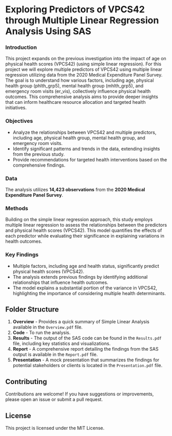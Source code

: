 # Exploring Predictors of VPCS42 through Multiple Linear Regression Analysis Using SAS

### Introduction
This project expands on the previous investigation into the impact of age on physical health scores (VPCS42) (using simple linear regression). For this project we will explore multiple predictors of VPCS42 using multiple linear regression utilizing data from the 2020 Medical Expenditure Panel Survey. The goal is to understand how various factors, including age, physical health group (phlth_grp5), mental health group (mhlth_grp5), and emergency room visits (er_vis), collectively influence physical health outcomes. This comprehensive analysis aims to provide deeper insights that can inform healthcare resource allocation and targeted health initiatives.

### Objectives
- Analyze the relationships between VPCS42 and multiple predictors, including age, physical health group, mental health group, and emergency room visits.
- Identify significant patterns and trends in the data, extending insights from the previous study.
- Provide recommendations for targeted health interventions based on the comprehensive findings.

### Data
The analysis utilizes **14,423 observations** from the **2020 Medical Expenditure Panel Survey**.

### Methods
Building on the simple linear regression approach, this study employs multiple linear regression to assess the relationships between the predictors and physical health scores (VPCS42). This model quantifies the effects of each predictor while evaluating their significance in explaining variations in health outcomes.

### Key Findings
- Multiple factors, including age and health status, significantly predict physical health scores (VPCS42).
- The analysis extends previous findings by identifying additional relationships that influence health outcomes.
- The model explains a substantial portion of the variance in VPCS42, highlighting the importance of considering multiple health determinants.

## Folder Structure
1. **Overview** - Provides a quick summary of Simple Linear Analysis available in the `Overview.pdf` file.
2. **Code** - To run the analysis.
3. **Results** - The output of the SAS code can be found in the `Results.pdf` file, including key statistics and visualizations.
4. **Report** - A comprehensive report detailing the findings from the SAS output is available in the `Report.pdf` file.
5. **Presentation** - A mock presentation that summarizes the findings for potential stakeholders or clients is located in the `Presentation.pdf` file.

## Contributing
Contributions are welcome! If you have suggestions or improvements, please open an issue or submit a pull request.

## License
This project is licensed under the MIT License.
